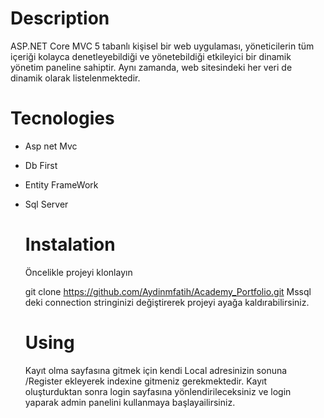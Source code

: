 # Description
ASP.NET Core MVC 5 tabanlı kişisel bir web uygulaması, yöneticilerin tüm içeriği kolayca denetleyebildiği ve yönetebildiği etkileyici bir dinamik yönetim paneline sahiptir. Aynı zamanda, web sitesindeki her veri de dinamik olarak listelenmektedir.
# Tecnologies
* Asp net Mvc
* Db First
* Entity FrameWork
* Sql Server


  # Instalation
  Öncelikle projeyi klonlayın

  git clone https://github.com/Aydinmfatih/Academy_Portfolio.git
  Mssql deki connection stringinizi değiştirerek projeyi ayağa kaldırabilirsiniz.

  # Using
  Kayıt olma sayfasına gitmek için kendi Local adresinizin sonuna /Register ekleyerek indexine gitmeniz gerekmektedir. Kayıt oluşturduktan sonra login sayfasına yönlendirileceksiniz ve login yaparak admin panelini kullanmaya başlayailirsiniz.









